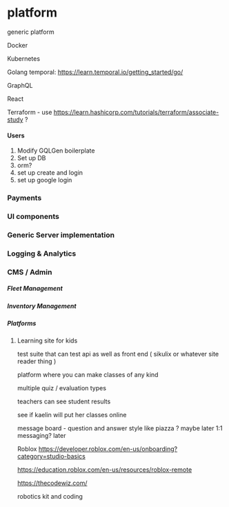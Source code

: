 # platform
generic platform

Docker

Kubernetes

Golang temporal: https://learn.temporal.io/getting_started/go/

GraphQL

React

Terraform - use https://learn.hashicorp.com/tutorials/terraform/associate-study ?


#### Users

1. Modify GQLGen boilerplate
2. Set up DB
3. orm? 
4. set up create and login
5. set up google login

### Payments

### UI components

### Generic Server implementation

### Logging & Analytics

### CMS / Admin

##### Fleet Management
##### Inventory Management

##### Platforms
1. Learning site for kids

    test suite that can test api as well as front end ( sikulix or whatever site reader thing )
    
    platform where you can make classes of any kind
    
    multiple quiz / evaluation types
    
    teachers can see student results
    
    see if kaelin will put her classes online
    
    message board - question and answer style like piazza ? maybe later
    1:1 messaging? later

    Roblox https://developer.roblox.com/en-us/onboarding?category=studio-basics
    
     https://education.roblox.com/en-us/resources/roblox-remote
     
     https://thecodewiz.com/
     
     robotics kit and coding
     
